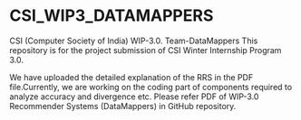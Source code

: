 # CSI_WIP3_DATAMAPPERS
CSI (Computer Society of India) WIP-3.0. Team-DataMappers
This repository is for the project submission of CSI Winter Internship Program 3.0.

We have uploaded the detailed explanation of the RRS in the PDF file.Currently, we are working on the coding part of components required to analyze accuracy and divergence etc. Please refer PDF of WIP-3.0 Recommender Systems (DataMappers) in GitHub repository.
